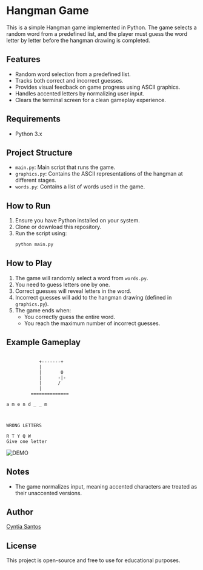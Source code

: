 # Hangman Game

This is a simple Hangman game implemented in Python. The game selects a random word from a predefined list, and the player must guess the word letter by letter before the hangman drawing is completed.

## Features
- Random word selection from a predefined list.
- Tracks both correct and incorrect guesses.
- Provides visual feedback on game progress using ASCII graphics.
- Handles accented letters by normalizing user input.
- Clears the terminal screen for a clean gameplay experience.

## Requirements
- Python 3.x

## Project Structure
- `main.py`: Main script that runs the game.
- `graphics.py`: Contains the ASCII representations of the hangman at different stages.
- `words.py`: Contains a list of words used in the game.

## How to Run
1. Ensure you have Python installed on your system.
2. Clone or download this repository.
3. Run the script using:
   ```sh
   python main.py
   ```

## How to Play
1. The game will randomly select a word from `words.py`.
2. You need to guess letters one by one.
3. Correct guesses will reveal letters in the word.
4. Incorrect guesses will add to the hangman drawing (defined in `graphics.py`).
5. The game ends when:
   - You correctly guess the entire word.
   - You reach the maximum number of incorrect guesses.


## Example Gameplay
```

            +-------+
            |       
            |       0
            |      -|-
            |      /
            |
         ==============
        
a m e n d _ _ m 



WRONG LETTERS

R T Y Q W 
Give one letter

```
![DEMO](https://github.com/csantos31/hangman-game/blob/main/demo.gif)


## Notes
- The game normalizes input, meaning accented characters are treated as their unaccented versions.

## Author
[Cyntia Santos](https://www.instagram.com/sra.cy_/)

## License
This project is open-source and free to use for educational purposes.

